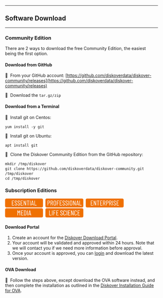 ___
## Software Download
___

### Community Edition

There are 2 ways to download the free Community Edition, the easiest being the first option.

#### Download from GitHub

🔴 &nbsp;From your GitHub account: [https://github.com/diskoverdata/diskover-community/releases](https://github.com/diskoverdata/diskover-community/releases)

🔴 &nbsp;Download the `tar.gz/zip`

#### Download from a Terminal

🔴 &nbsp;Install git on Centos:
```
yum install -y git
```

🔴 &nbsp;Install git on Ubuntu:
```
apt install git
```

🔴 &nbsp;Clone the Diskover Community Edition from the GitHub repository:
```
mkdir /tmp/diskover
git clone https://github.com/diskoverdata/diskover-community.git /tmp/diskover
cd /tmp/diskover
```

### Subscription Editions

<img src="images/button_edition_essential.png" width="125">&nbsp;&nbsp;<img src="images/button_edition_professional.png" width="125">&nbsp;&nbsp;<img src="images/button_edition_enterprise.png" width="125">&nbsp;&nbsp;<img src="images/button_edition_media.png" width="125">&nbsp;&nbsp;<img src="images/button_edition_life_science.png" width="125">

#### Download Portal

1. Create an account for the [Diskover Download Portal](https://download.diskoverdata.com/register.php).
2. Your account will be validated and approved within 24 hours. Note that we will contact you if we need more information before approval.
3. Once your account is approved, you can [login](https://download.diskoverdata.com/) and download the latest version.

#### OVA Download

🔴 &nbsp;Follow the steps above, except download the OVA software instead, and then complete the installation as outlined in the [Diskover Installation Guide for OVA](https://docs.diskoverdata.com/diskover_installation_guide_ova/#how-to-install-ova).
